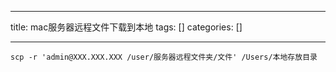
--- 
title:  mac服务器远程文件下载到本地 
tags: []
categories: [] 

---
```
scp -r 'admin@XXX.XXX.XXX /user/服务器远程文件夹/文件' /Users/本地存放目录

```
